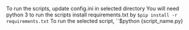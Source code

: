 To run the scripts, update config.ini in selected directory
You will need python 3 to run the scripts
install requirements.txt by ``$pip install -r requirements.txt``
To run the selected script, ``$python {script_name.py}
